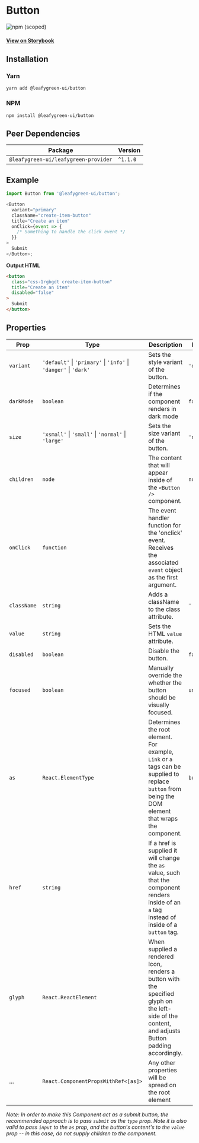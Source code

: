 # Button

![npm (scoped)](https://img.shields.io/npm/v/@leafygreen-ui/button.svg)

#### [View on Storybook](https://mongodb.github.io/leafygreen-ui/?path=/story/buttons--default)

## Installation

### Yarn

```shell
yarn add @leafygreen-ui/button
```

### NPM

```shell
npm install @leafygreen-ui/button
```

## Peer Dependencies

| Package                              | Version  |
| ------------------------------------ | -------- |
| `@leafygreen-ui/leafygreen-provider` | `^1.1.0` |

## Example

```js
import Button from '@leafygreen-ui/button';

<Button
  variant="primary"
  className="create-item-button"
  title="Create an item"
  onClick={event => {
    /* Something to handle the click event */
  }}
>
  Submit
</Button>;
```

**Output HTML**

```html
<button
  class="css-1rgbgdt create-item-button"
  title="Create an item"
  disabled="false"
>
  Submit
</button>
```

## Properties

| Prop        | Type                                                             | Description                                                                                                                                           | Default     |
| ----------- | ---------------------------------------------------------------- | ----------------------------------------------------------------------------------------------------------------------------------------------------- | ----------- |
| `variant`   | `'default'` \| `'primary'` \| `'info'` \| `'danger'` \| `'dark'` | Sets the style variant of the button.                                                                                                                 | `'default'` |
| `darkMode`  | `boolean`                                                        | Determines if the component renders in dark mode                                                                                                      | `false`     |
| `size`      | `'xsmall'` \| `'small'` \| `'normal'` \| `'large'`               | Sets the size variant of the button.                                                                                                                  | `'normal'`  |
| `children`  | `node`                                                           | The content that will appear inside of the `<Button />` component.                                                                                    | `null`      |
| `onClick`   | `function`                                                       | The event handler function for the 'onclick' event. Receives the associated `event` object as the first argument.                                     |             |
| `className` | `string`                                                         | Adds a className to the class attribute.                                                                                                              | `''`        |
| `value`     | `string`                                                         | Sets the HTML `value` attribute.                                                                                                                      |             |
| `disabled`  | `boolean`                                                        | Disable the button.                                                                                                                                   | `false`     |
| `focused`   | `boolean`                                                        | Manually override the whether the button should be visually focused.                                                                                  | `undefined` |
| `as`        | `React.ElementType`                                              | Determines the root element. For example, `Link` or `a` tags can be supplied to replace `button` from being the DOM element that wraps the component. | `button`    |
| `href`      | `string`                                                         | If a href is supplied it will change the `as` value, such that the component renders inside of an `a` tag instead of inside of a `button` tag.        |             |
| `glyph`     | `React.ReactElement`                                             | When supplied a rendered Icon, renders a button with the specified glyph on the left-side of the content, and adjusts Button padding accordingly.     |             |
| ...         | `React.ComponentPropsWithRef<[as]>`                              | Any other properties will be spread on the root element                                                                                               |             |

_Note: In order to make this Component act as a submit button, the recommended approach is to pass `submit` as the `type` prop. Note it is also valid to pass `input` to the `as` prop, and the button's content's to the `value` prop -- in this case, do not supply children to the component._
